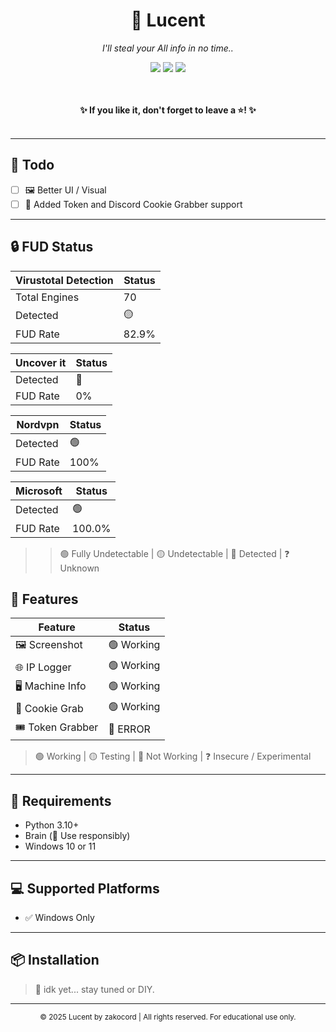 <div align="center">
  
  <h1>🩵 Lucent</h1>
  <p><i>I'll steal your All info in no time..</i></p>
  
  <img src="https://img.shields.io/github/languages/top/zakocord/Lucent?color=c7f5ff">
  <img src="https://img.shields.io/github/last-commit/zakocord/Lucent?color=c7f5ff">
  <img src="https://img.shields.io/github/stars/zakocord/Lucent?color=c7f5ff">
  
  <br><br>
  <strong>✨ If you like it, don't forget to leave a ⭐! ✨</strong>
  <br><br>
</div>

---

## 📌 Todo
- [ ] 🖼 Better UI / Visual
- [ ] 🔑 Added Token and Discord Cookie Grabber support
---

## 🔒 FUD Status

| Virustotal Detection | Status |
|------------------|--------|
| Total Engines    | 70     |
| Detected         | 🟡     |
| FUD Rate         | 82.9% |

| Uncover it | Status |
|------------------|--------|
| Detected         | 🔴 |
| FUD Rate         | 0% |

| Nordvpn | Status |
|------------------|--------|
| Detected         | 🟢 |
| FUD Rate         | 100% |

| Microsoft | Status |
|------------------|--------|
| Detected         | 🟢 |
| FUD Rate         | 100.0% |

> > 🟢 Fully Undetectable | 🟡 Undetectable | 🔴 Detected | ❓ Unknown
## 🚀 Features

| Feature           | Status    |
|------------------|-----------|
| 🖼 Screenshot     | 🟢 Working |
| 🌐 IP Logger      | 🟢 Working |
| 🖥 Machine Info   | 🟢 Working |
| 🍪 Cookie Grab    | 🟢 Working |
| 🎟 Token Grabber  | 🔴 ERROR |

> 🟢 Working | 🟡 Testing | 🔴 Not Working | ❓ Insecure / Experimental

---

## 🧠 Requirements

- Python 3.10+
- Brain (🧠 Use responsibly)
- Windows 10 or 11

---

## 💻 Supported Platforms

- ✅ Windows Only

---

## 📦 Installation

> 🤷 idk yet... stay tuned or DIY.

---

<div align="center">
  
  <sub>© 2025 Lucent by zakocord | All rights reserved. For educational use only.</sub>

</div>
